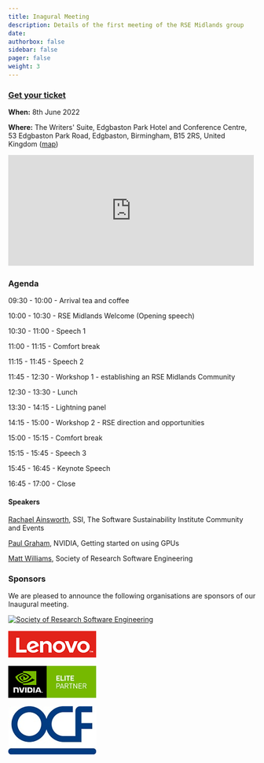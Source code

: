 ```yaml
---
title: Inagural Meeting
description: Details of the first meeting of the RSE Midlands group
date:
authorbox: false
sidebar: false
pager: false
weight: 3
---
```


### [Get your ticket](https://pretix.eu/rsemidlands/tickets/)

**When:** 8th June 2022

**Where:** The Writers' Suite, Edgbaston Park Hotel and Conference Centre, 53 Edgbaston Park Road, Edgbaston, Birmingham, B15 2RS, United Kingdom ([map](https://goo.gl/maps/x6MygSQ8JwRsx4U9A))

<iframe src="https://www.google.com/maps/embed?pb=!1m14!1m8!1m3!1d19452.46497648188!2d-1.9386499!3d52.4509189!3m2!1i1024!2i768!4f13.1!3m3!1m2!1s0x4870bc4af1ef4715%3A0x7405976418d394d1!2sEdgbaston%20Park%20Hotel!5e0!3m2!1sen!2suk!4v1652467288581!5m2!1sen!2suk" width="500" height="225" style="border:0;" allowfullscreen="" loading="lazy" referrerpolicy="no-referrer-when-downgrade"></iframe>

### Agenda

09:30 - 10:00 - Arrival tea and coffee

10:00 - 10:30 - RSE Midlands Welcome (Opening speech)

10:30 - 11:00 - Speech 1

11:00 - 11:15 - Comfort break

11:15 - 11:45 - Speech 2

11:45 - 12:30 - Workshop 1 - establishing an RSE Midlands Community

12:30 - 13:30 - Lunch

13:30 - 14:15 - Lightning panel

14:15 - 15:00 - Workshop 2 - RSE direction and opportunities

15:00 - 15:15 - Comfort break

15:15 - 15:45 - Speech 3

15:45 - 16:45 - Keynote Speech

16:45 - 17:00 - Close

#### Speakers
[Rachael Ainsworth](https://twitter.com/rachaelevelyn), SSI, The Software Sustainability Institute Community and Events

[Paul Graham](https://www.linkedin.com/in/paul-graham-59026513/), NVIDIA, Getting started on using GPUs

[Matt Williams](https://twitter.com/milliams), Society of Research Software Engineering

### Sponsors
We are pleased to announce the following organisations are sponsors of our Inaugural meeting.

[![Society of Research Software Engineering](/images/Soc_RSE_master_logo-no_text.png)](https://society-rse.org/)

[![Lenovo](/images/logo-lenovo.png)](https://support.lenovo.com/gb/en)

[![NVidia](/images/logo-nvidia-elite-partner-s.png)](https://www.nvidia.com/en-gb/)

[![OCF](/images/logo-OCF-s.jpg)](https://www.ocf.co.uk/)
<!--more-->